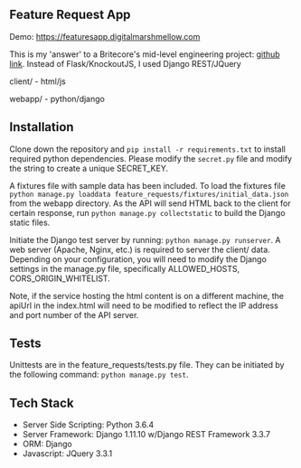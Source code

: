 ## Feature Request App

Demo: https://featuresapp.digitalmarshmellow.com

This is my 'answer' to a Britecore's mid-level engineering project: [github link](https://github.com/IntuitiveWebSolutions/EngineeringMidLevel).
Instead of Flask/KnockoutJS, I used Django REST/JQuery

client/ - html/js

webapp/ - python/django

## Installation

Clone down the repository and ```pip install -r requirements.txt``` to install required python dependencies.
Please modify the ```secret.py``` file and modify the string to create a unique SECRET_KEY.

A fixtures file with sample data has been included. To load the fixtures file
```python manage.py loaddata feature_requests/fixtures/initial_data.json``` from the webapp directory. As the API will send HTML back to the client
for certain response, run ```python manage.py collectstatic``` to build the Django static files.

Initiate the Django test server by running: ```python manage.py runserver```. A web server (Apache, Nginx, etc.) is required to server the client/ data. 
Depending on your configuration, you will need to modify the Django settings in the manage.py file, specifically ALLOWED_HOSTS, CORS_ORIGIN_WHITELIST.

Note, if the service hosting the html content is on a different machine, the apiUrl in the index.html will need to be modified to reflect the IP address and port number of the API server.

## Tests

Unittests are in the feature_requests/tests.py file. They can be initiated by the following command: ```python manage.py test```.

## Tech Stack

* Server Side Scripting: Python 3.6.4
* Server Framework: Django 1.11.10 w/Django REST Framework 3.3.7
* ORM: Django
* Javascript: JQuery 3.3.1

